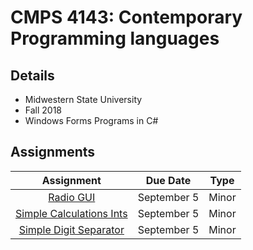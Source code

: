 # CMPS 4143: Contemporary Programming languages 

## Details
* Midwestern State University
* Fall 2018
* Windows Forms Programs in C#

## Assignments

| Assignment                                                                                      | Due Date      | Type  |
|:-----------------------------------------------------------------------------------------------:|:-------------:|:-----:|
| [Radio GUI](./MinorPrograms/program_1_radio_gui/)                                               | September 5   | Minor |
| [Simple Calculations Ints](./MinorPrograms/program_2_sum_average_min_max/SumAverage/)           | September 5   | Minor |
| [Simple Digit Separator](./MinorPrograms/program_3_five_digit_number/Five-digit-number/)        | September 5   | Minor |
